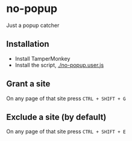 # no-popup

Just a popup catcher

## Installation

* Install TamperMonkey
* Install the script, [./no-popup.user.js](https://raw.githubusercontent.com/Lcfvs/userscripts/master/no-popup/no-popup.user.js)

## Grant a site

On any page of that site press `CTRL + SHIFT + G`

## Exclude a site (by default)

On any page of that site press `CTRL + SHIFT + E`
